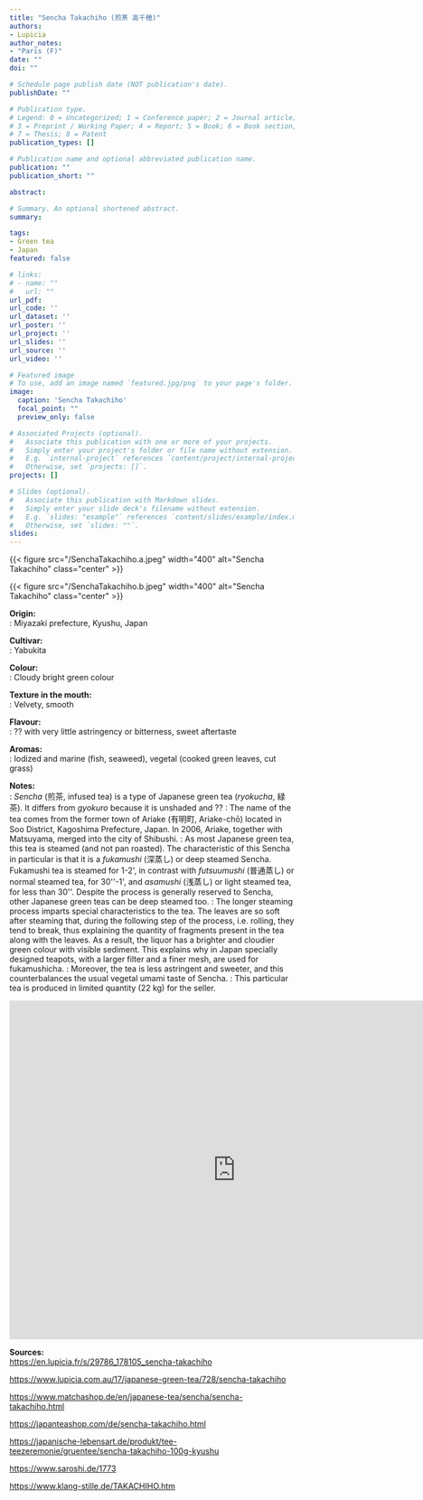 ```yaml
---
title: "Sencha Takachiho (煎茶 高千穂)"
authors:
- Lupicia
author_notes:
- "Paris (F)"
date: ""
doi: ""

# Schedule page publish date (NOT publication's date).
publishDate: ""

# Publication type.
# Legend: 0 = Uncategorized; 1 = Conference paper; 2 = Journal article;
# 3 = Preprint / Working Paper; 4 = Report; 5 = Book; 6 = Book section;
# 7 = Thesis; 8 = Patent
publication_types: []

# Publication name and optional abbreviated publication name.
publication: ""
publication_short: ""

abstract:

# Summary. An optional shortened abstract.
summary:

tags:
- Green tea
- Japan
featured: false

# links:
# - name: ""
#   url: ""
url_pdf:
url_code: ''
url_dataset: ''
url_poster: ''
url_project: ''
url_slides: ''
url_source: ''
url_video: ''

# Featured image
# To use, add an image named `featured.jpg/png` to your page's folder.
image:
  caption: 'Sencha Takachiho'
  focal_point: ""
  preview_only: false

# Associated Projects (optional).
#   Associate this publication with one or more of your projects.
#   Simply enter your project's folder or file name without extension.
#   E.g. `internal-project` references `content/project/internal-project/index.md`.
#   Otherwise, set `projects: []`.
projects: []

# Slides (optional).
#   Associate this publication with Markdown slides.
#   Simply enter your slide deck's filename without extension.
#   E.g. `slides: "example"` references `content/slides/example/index.md`.
#   Otherwise, set `slides: ""`.
slides:
---
```


{{< figure src="/SenchaTakachiho.a.jpeg" width="400" alt="Sencha Takachiho" class="center" >}}

{{< figure src="/SenchaTakachiho.b.jpeg" width="400" alt="Sencha Takachiho" class="center" >}}

<b>Origin:</b><br />
: Miyazaki prefecture, Kyushu, Japan

<b>Cultivar:</b><br />
: Yabukita

<b>Colour:</b><br />
: Cloudy bright green colour

<b>Texture in the mouth:</b><br />
: Velvety, smooth 

<b>Flavour:</b><br />
: ?? with very little astringency or bitterness, sweet aftertaste

<b>Aromas:</b><br />
: Iodized and marine (fish, seaweed), vegetal (cooked green leaves, cut grass)

<b>Notes:</b><br />
: *Sencha* (煎茶, infused tea) is a type of Japanese green tea (*ryokucha*, 緑茶). It differs from *gyokuro* because it is unshaded and ??
: The name of the tea comes from the former town of Ariake (有明町, Ariake-chō) located in Soo District, Kagoshima Prefecture, Japan. In 2006, Ariake, together with Matsuyama, merged into the city of Shibushi.
: As most Japanese green tea, this tea is steamed (and not pan roasted). The characteristic of this Sencha in particular is that it is a *fukamushi* (深蒸し) or deep steamed Sencha. Fukamushi tea is steamed for 1-2', in contrast with *futsuumushi* (普通蒸し) or normal steamed tea, for 30''-1', and *asamushi* (浅蒸し) or light steamed tea, for less than 30''. Despite the process is generally reserved to Sencha, other Japanese green teas can be deep steamed too.
: The longer steaming process imparts special characteristics to the tea. The leaves are so soft after steaming that, during the following step of the process, i.e. rolling, they tend to break, thus explaining the quantity of fragments present in the tea along with the leaves. As a result, the liquor has a brighter and cloudier green colour with visible sediment. This explains why in Japan specially designed teapots, with a larger filter and a finer mesh, are used for fukamushicha.
: Moreover, the tea is less astringent and sweeter, and this counterbalances the usual vegetal umami taste of Sencha.
: This particular tea is produced in limited quantity (22 kg) for the seller.

<iframe src="https://www.google.com/maps/embed?pb=!1m18!1m12!1m3!1d865282.550157778!2d130.6351188353393!3d32.09601644471316!2m3!1f0!2f0!3f0!3m2!1i1024!2i768!4f13.1!3m3!1m2!1s0x3538ad27167ffc61%3A0x28f8f7ca786b192a!2sMiyazaki%2C%20Japan!5e0!3m2!1sen!2sit!4v1699091641739!5m2!1sen!2sit" width="800" height="600" style="border:0;" allowfullscreen="" loading="lazy" referrerpolicy="no-referrer-when-downgrade"></iframe>

<b>Sources:</b><br />
https://en.lupicia.fr/s/29786_178105_sencha-takachiho

https://www.lupicia.com.au/17/japanese-green-tea/728/sencha-takachiho

https://www.matchashop.de/en/japanese-tea/sencha/sencha-takachiho.html

https://japanteashop.com/de/sencha-takachiho.html

https://japanische-lebensart.de/produkt/tee-teezeremonie/gruentee/sencha-takachiho-100g-kyushu

https://www.saroshi.de/1773

https://www.klang-stille.de/TAKACHIHO.htm
